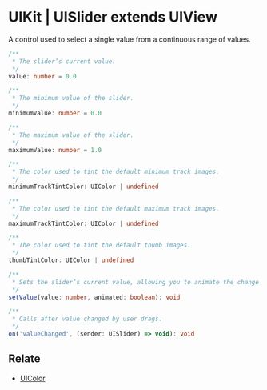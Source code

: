 # UIKit | UISlider extends UIView

A control used to select a single value from a continuous range of values.

```typescript
/**
 * The slider’s current value.
 */
value: number = 0.0

/**
 * The minimum value of the slider.
 */
minimumValue: number = 0.0

/**
 * The maximum value of the slider.
 */
maximumValue: number = 1.0

/**
 * The color used to tint the default minimum track images.
 */
minimumTrackTintColor: UIColor | undefined

/**
 * The color used to tint the default maximum track images.
 */
maximumTrackTintColor: UIColor | undefined

/**
 * The color used to tint the default thumb images.
 */
thumbTintColor: UIColor | undefined

/**
 * Sets the slider’s current value, allowing you to animate the change visually.
 */
setValue(value: number, animated: boolean): void

/**
 * Calls after value changed by user drags.
 */
on('valueChanged', (sender: UISlider) => void): void
```

## Relate

* [UIColor](UIColor.md)